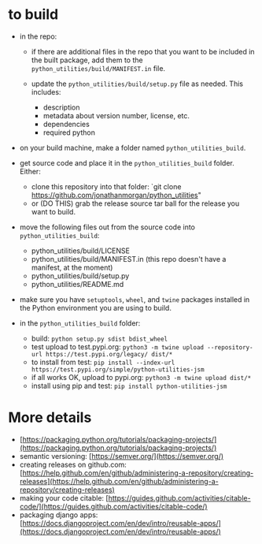 # to build

- in the repo:
    
    - if there are additional files in the repo that you want to be included in the built package, add them to the `python_utilities/build/MANIFEST.in` file.
    - update the `python_utilities/build/setup.py` file as needed. This includes:

        - description
        - metadata about version number, license, etc.
        - dependencies
        - required python

- on your build machine, make a folder named `python_utilities_build`.
- get source code and place it in the `python_utilities_build` folder.  Either:

    - clone this repository into that folder: `git clone https://github.com/jonathanmorgan/python_utilities"
    - or (DO THIS) grab the release source tar ball for the release you want to build.

- move the following files out from the source code into `python_utilities_build`:

    - python_utilities/build/LICENSE
    - python_utilities/build/MANIFEST.in (this repo doesn't have a manifest, at the moment)
    - python_utilities/build/setup.py
    - python_utilities/README.md

- make sure you have `setuptools`, `wheel`, and `twine` packages installed in the Python environment you are using to build.
- in the `python_utilities_build` folder:

    - build: `python setup.py sdist bdist_wheel`
    - test upload to test.pypi.org: `python3 -m twine upload --repository-url https://test.pypi.org/legacy/ dist/*`
    - to install from test: `pip install --index-url https://test.pypi.org/simple/python-utilities-jsm`
    - if all works OK, upload to pypi.org: `python3 -m twine upload dist/*`
    - install using pip and test: `pip install python-utilities-jsm`

# More details

- [https://packaging.python.org/tutorials/packaging-projects/](https://packaging.python.org/tutorials/packaging-projects/)
- semantic versioning: [https://semver.org/](https://semver.org/)
- creating releases on github.com: [https://help.github.com/en/github/administering-a-repository/creating-releases](https://help.github.com/en/github/administering-a-repository/creating-releases)
- making your code citable: [https://guides.github.com/activities/citable-code/](https://guides.github.com/activities/citable-code/)
- packaging django apps: [https://docs.djangoproject.com/en/dev/intro/reusable-apps/](https://docs.djangoproject.com/en/dev/intro/reusable-apps/)

